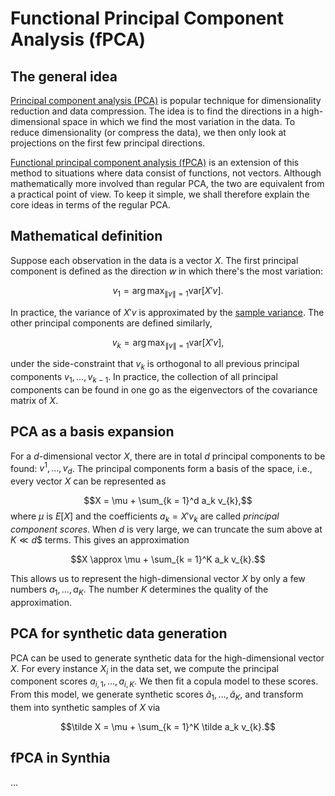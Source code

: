 # Functional Principal Component Analysis (fPCA)

## The general idea
[Principal component analysis (PCA)](https://en.wikipedia.org/wiki/Principal_component_analysis) is popular technique for dimensionality reduction and data compression. The idea is to find the directions in a high-dimensional space in which we find the most variation in the data. To reduce dimensionality (or compress the data), we then only look at projections on the first few principal directions. 

[Functional principal component analysis (fPCA)](https://en.wikipedia.org/wiki/Functional_principal_component_analysis) is an extension of this method to situations where data consist of functions, not vectors. Although mathematically more involved than regular PCA, the two are equivalent from a practical point of view. To keep it simple, we shall therefore explain the core ideas in terms of the regular PCA.

## Mathematical definition

Suppose each observation in the data is a vector $X$. The first principal component is defined as the direction $w$ in which there's the most variation:

$$v_1 = \arg\max_{\|v\| = 1} \mathrm{var}[X'v].$$

In practice, the variance of $X'v$ is approximated by the [sample variance](https://en.wikipedia.org/wiki/Variance#Sample_variance). The other principal components are defined similarly,

$$v_k = \arg\max_{\|v\| = 1} \mathrm{var}[X'v],$$

under the side-constraint that $v_{k}$ is orthogonal to all previous principal components $v_{1}, \dots, v_{k - 1}$. In practice, the collection of all principal components can be found in one go as the eigenvectors of the covariance matrix of $X$.

## PCA as a basis expansion

For a $d$-dimensional vector $X$, there are in total $d$ principal components to be found: $v^{1}, \dots, v_{d}$. The principal components form a basis of the space, i.e., every vector $X$ can be represented as 

$$X = \mu + \sum_{k = 1}^d a_k v_{k},$$
where $\mu$ is $E[X]$ and the coefficients $a_k = X'v_k$ are called *principal component scores*. When $d$ is very large, we can truncate the sum above at $K \ll d$$ terms. This gives an approximation 

$$X \approx \mu + \sum_{k = 1}^K a_k v_{k}.$$

This allows us to represent the high-dimensional vector $X$  by only a few numbers $a_1, \dots, a_K$. The number $K$ determines the quality of the approximation.

## PCA for synthetic data generation

PCA can be used to generate synthetic data for the high-dimensional vector $X$. For every instance $X_i$ in the data set, we compute the principal component scores $a_{i, 1}, \dots, a_{i, K}$. We then fit a copula model to these scores. From this model, we generate synthetic scores $\tilde a_{1}, \dots, \tilde a_{K}$, and transform them into synthetic samples of $X$ via 

$$\tilde X = \mu + \sum_{k = 1}^K \tilde a_k v_{k}.$$

## fPCA in Synthia

...